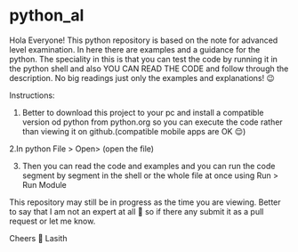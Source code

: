 # python_al
Hola Everyone!
This python repository is based on the note for advanced level examination. In here there are examples and a guidance for the python. The speciality in this is that you can test the code by running it in the python shell and also YOU CAN READ THE CODE and follow through the description. No big readings just only the examples and explanations! 😉


Instructions:

1. Better to download this project to your pc and install a compatible version od python from python.org so you can execute the code rather than viewing it on github.(compatible mobile apps are OK 😌)

2.In python File > Open> (open the file)

3. Then you can read the code and examples and you can run the code segment by segment in the shell or the whole file at once using Run > Run Module



This repository may still be in progress as the time you are viewing. Better to say that I am not an expert at all 🤥 so if there any submit it as a pull request or let me know.

Cheers 🥂
Lasith

